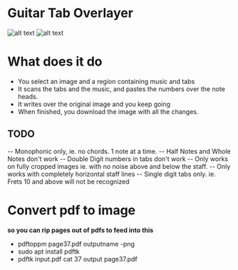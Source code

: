 # Guitar Tab Overlayer

![alt text](https://user-images.githubusercontent.com/28636252/59810835-133d8900-92d5-11e9-913b-a6e3963d9699.png)
![alt text](https://user-images.githubusercontent.com/28636252/59811185-bb078680-92d6-11e9-9557-5b6f75508596.png)

# What does it do

* You select an image and a region containing music and tabs
* It scans the tabs and the music, and pastes the numbers over the note heads.
* It writes over the original image and you keep going
* When finished, you download the image with all the changes.


## TODO ##

-- Monophonic only, ie. no chords.  1 note at a time.
-- Half Notes and Whole Notes don't work
-- Double Digit numbers in tabs don't work
-- Only works on fully cropped images ie. with no noise above and below the staff.
-- Only works with completely horizontal staff lines
-- Single digit tabs only.  ie. Frets 10 and above will not be recognized

# Convert pdf to image
**so you can rip pages out of pdfs to feed into this**

* pdftoppm page37.pdf outputname -png
* sudo apt install pdftk
* pdftk input.pdf cat 37 output page37.pdf


